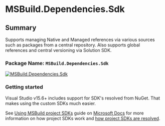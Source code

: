 # MSBuild.Dependencies.Sdk

## Summary

Supports managing Native and Managed references via various sources such as packages from a central repository.
Also supports global references and central versioning via Solution SDK.

### Package Name: `MSBuild.Dependencies.Sdk`

[![MSBuild.Dependencies.Sdk](https://img.shields.io/myget/msbuild-sdks/v/MSBuild.Dependencies.Sdk.svg)](https://myget.org/feed/msbuild-sdks/package/nuget/MSBuild.Dependencies.Sdk)

### Getting started

Visual Studio v15.6+ includes support for SDK's resolved from NuGet.
That makes using the custom SDKs much easier.

See [Using MSBuild project SDKs][msbuild-sdk-usage] guide on [Microsoft Docs](https://docs.ms) for more information on how project SDKs work and [how project SDKs are resolved][msbuild-sdk-resolver].

[msbuild-sdk-usage]: https://docs.microsoft.com/visualstudio/msbuild/how-to-use-project-sdk
[msbuild-sdk-resolver]: https://docs.microsoft.com/visualstudio/msbuild/how-to-use-project-sdk#how-project-sdks-are-resolved
